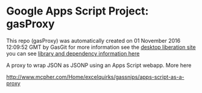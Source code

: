 # Google Apps Script Project: gasProxy
This repo (gasProxy) was automatically created on 01 November 2016 12:09:52 GMT by GasGit
for more information see the [desktop liberation site](http://ramblings.mcpher.com/Home/excelquirks/drivesdk/gettinggithubready "desktop liberation")
you can see [library and dependency information here](dependencies.md)

A proxy to wrap JSON as JSONP using an Apps Script webapp.
More here

http://www.mcpher.com/Home/excelquirks/gassnips/apps-script-as-a-proxy
